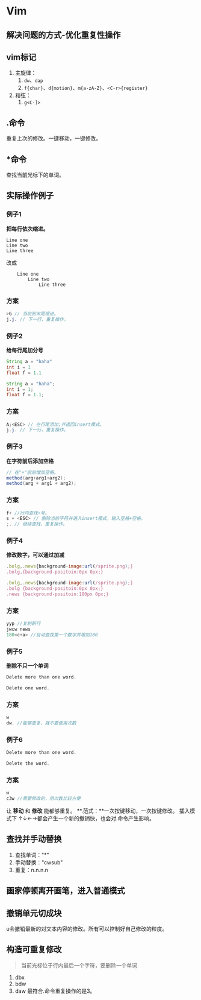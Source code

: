 # Vim

## 解决问题的方式-优化重复性操作
## vim标记
1. 主旋律：
    1. `dw`、`dap`
    2. `f{char}`、`d{motion}`、`m{a-zA-Z}`、`<C-r>{register}`
2. 和弦：
    1. `g<C-]>`

## .命令
重复上次的修改。一键移动，一键修改。  

## *命令
查找当前光标下的单词。

## 实际操作例子
### 例子1
**把每行依次缩进。**
```
Line one
Line two
Line three
```
改成
```
    Line one
        Line two
            Line three
```
### 方案
```java
>G // 当前到末尾缩进。  
j.j. // 下一行，重复操作。
```

### 例子2
**给每行尾加分号**
```java
String a = "haha"
int i = 1
float f = 1.1
```
```java
String a = "haha";
int i = 1;
float f = 1.1;
```
### 方案
```java
A;<ESC> // 在行尾添加;并返回insert模式。  
j.j. // 下一行，重复操作。
```

### 例子3
**在字符前后添加空格**
```java
// 在"+"前后增加空格。
method(arg+arg1+arg2);
method(arg + arg1 + arg2);
```
### 方案
```java
f+ //行内查找+号。  
s + <ESC> // 删除当前字符并进入insert模式，输入空格+空格。  
;. // 继续查找，重复操作。
```
### 例子4
**修改数字，可以通过加减**
```javascript
.bolg,.news{background-image:url(/sprite.png);}
.bolg,{background-positoin:0px 0px;}
```
```javascript
.bolg,.news{background-image:url(/sprite.png);}
.bolg {background-positoin:0px 0px;}
.news {background-positoin:180px 0px;}
```
### 方案
```java
yyp //复制新行
jwcw news 
180<c+a> //自动查找第一个数字并增加180
```
### 例子5
**删除不只一个单词**
```java
Delete more than one word.
```
```java
Delete one word.
```
### 方案
```java
w
dw. //能够重复，就不要使用次数
```
### 例子6
```java
Delete more than one word.
```
```java
Delete the word.
```
### 方案
```java
w
c3w //需要修改的，用次数比较方便
```


让 **移动** 和 **修改** 能都够重复。
**.范式：**一次按键移动，一次按键修改。
插入模式下 ↑↓←→都会产生一个新的撤销快，也会对.命令产生影响。

## 查找并手动替换
1. 查找单词："*"
2. 手动替换："cwsub<ESC>"
3. 重复：n.n.n.n

## 画家停顿离开画笔，进入普通模式

## 撤销单元切成块
u会撤销最新的对文本内容的修改。所有可以控制好自己修改的粒度。

## 构造可重复修改
> 当前光标位于行内最后一个字符，要删除一个单词
1. dbx
2. bdw
3. daw
最符合.命令重复操作的是3。
